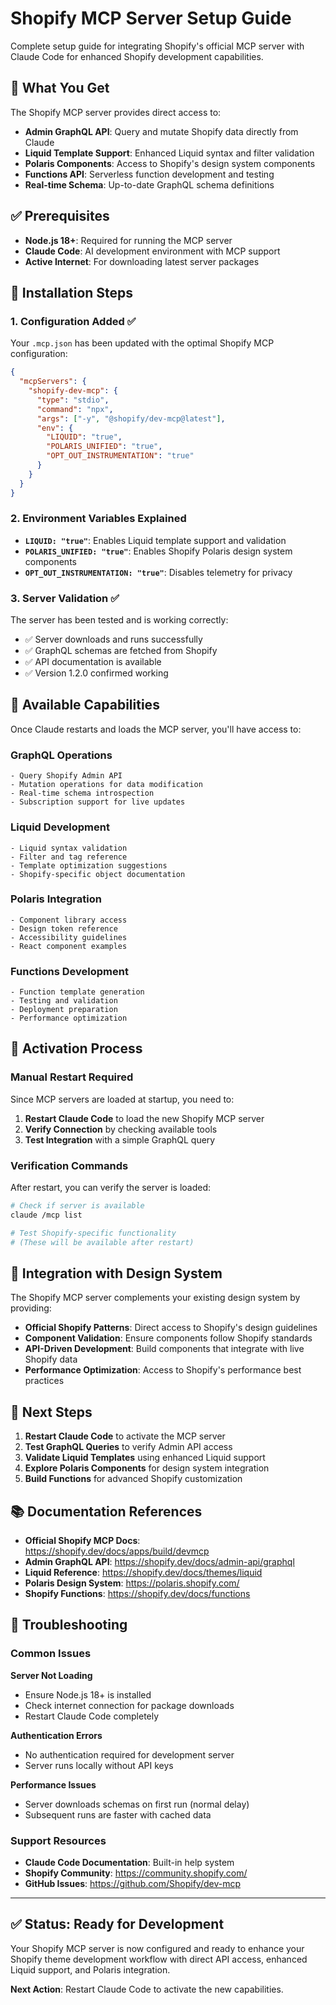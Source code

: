 # Shopify MCP Server Setup Guide

Complete setup guide for integrating Shopify's official MCP server with Claude Code for enhanced Shopify development capabilities.

## 🚀 What You Get

The Shopify MCP server provides direct access to:

- **Admin GraphQL API**: Query and mutate Shopify data directly from Claude
- **Liquid Template Support**: Enhanced Liquid syntax and filter validation
- **Polaris Components**: Access to Shopify's design system components
- **Functions API**: Serverless function development and testing
- **Real-time Schema**: Up-to-date GraphQL schema definitions

## ✅ Prerequisites

- **Node.js 18+**: Required for running the MCP server
- **Claude Code**: AI development environment with MCP support
- **Active Internet**: For downloading latest server packages

## 🔧 Installation Steps

### 1. Configuration Added ✅

Your `.mcp.json` has been updated with the optimal Shopify MCP configuration:

```json
{
  "mcpServers": {
    "shopify-dev-mcp": {
      "type": "stdio",
      "command": "npx",
      "args": ["-y", "@shopify/dev-mcp@latest"],
      "env": {
        "LIQUID": "true",
        "POLARIS_UNIFIED": "true",
        "OPT_OUT_INSTRUMENTATION": "true"
      }
    }
  }
}
```

### 2. Environment Variables Explained

- **`LIQUID: "true"`**: Enables Liquid template support and validation
- **`POLARIS_UNIFIED: "true"`**: Enables Shopify Polaris design system components
- **`OPT_OUT_INSTRUMENTATION: "true"`**: Disables telemetry for privacy

### 3. Server Validation ✅

The server has been tested and is working correctly:
- ✅ Server downloads and runs successfully
- ✅ GraphQL schemas are fetched from Shopify
- ✅ API documentation is available
- ✅ Version 1.2.0 confirmed working

## 🎯 Available Capabilities

Once Claude restarts and loads the MCP server, you'll have access to:

### **GraphQL Operations**
```
- Query Shopify Admin API
- Mutation operations for data modification
- Real-time schema introspection
- Subscription support for live updates
```

### **Liquid Development**
```
- Liquid syntax validation
- Filter and tag reference
- Template optimization suggestions
- Shopify-specific object documentation
```

### **Polaris Integration**
```
- Component library access
- Design token reference
- Accessibility guidelines
- React component examples
```

### **Functions Development**
```
- Function template generation
- Testing and validation
- Deployment preparation
- Performance optimization
```

## 🔄 Activation Process

### Manual Restart Required
Since MCP servers are loaded at startup, you need to:

1. **Restart Claude Code** to load the new Shopify MCP server
2. **Verify Connection** by checking available tools
3. **Test Integration** with a simple GraphQL query

### Verification Commands
After restart, you can verify the server is loaded:

```bash
# Check if server is available
claude /mcp list

# Test Shopify-specific functionality
# (These will be available after restart)
```

## 🎨 Integration with Design System

The Shopify MCP server complements your existing design system by providing:

- **Official Shopify Patterns**: Direct access to Shopify's design guidelines
- **Component Validation**: Ensure components follow Shopify standards
- **API-Driven Development**: Build components that integrate with live Shopify data
- **Performance Optimization**: Access to Shopify's performance best practices

## 🚀 Next Steps

1. **Restart Claude Code** to activate the MCP server
2. **Test GraphQL Queries** to verify Admin API access
3. **Validate Liquid Templates** using enhanced Liquid support
4. **Explore Polaris Components** for design system integration
5. **Build Functions** for advanced Shopify customization

## 📚 Documentation References

- **Official Shopify MCP Docs**: https://shopify.dev/docs/apps/build/devmcp
- **Admin GraphQL API**: https://shopify.dev/docs/admin-api/graphql
- **Liquid Reference**: https://shopify.dev/docs/themes/liquid
- **Polaris Design System**: https://polaris.shopify.com/
- **Shopify Functions**: https://shopify.dev/docs/functions

## 🔧 Troubleshooting

### Common Issues

**Server Not Loading**
- Ensure Node.js 18+ is installed
- Check internet connection for package downloads
- Restart Claude Code completely

**Authentication Errors**
- No authentication required for development server
- Server runs locally without API keys

**Performance Issues**
- Server downloads schemas on first run (normal delay)
- Subsequent runs are faster with cached data

### Support Resources

- **Claude Code Documentation**: Built-in help system
- **Shopify Community**: https://community.shopify.com/
- **GitHub Issues**: https://github.com/Shopify/dev-mcp

---

## ✅ Status: Ready for Development

Your Shopify MCP server is now configured and ready to enhance your Shopify theme development workflow with direct API access, enhanced Liquid support, and Polaris integration.

**Next Action**: Restart Claude Code to activate the new capabilities.